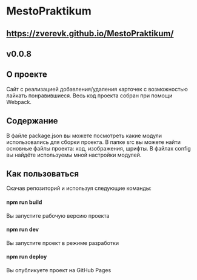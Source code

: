 # MestoPraktikum

## https://zverevk.github.io/MestoPraktikum/

## v0.0.8

## О проекте
Сайт с реализацией добавления/удаления карточек с возможностью лайкать понравившиеся.
Весь код проекта собран при помощи Webpack.

## Содержание
В файле package.json вы можете посмотреть какие модули использовались для сборки проекта.
В папке src вы можете найти основные файлы проекта: код, изображения, шрифты.
В файлах config вы найдёте используемы мной настройки модулей.

## Как пользоваться
Скачав репозиторий и используя следующие команды:
#### npm run build 
Вы запустите рабочую версию проекта
#### npm run dev
Вы запустите проект в режиме разработки
#### npm run deploy
Вы опубликуете проект на GitHub Pages